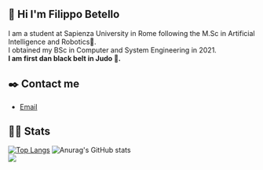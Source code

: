 ## 👋 Hi I'm Filippo Betello
I am a student at Sapienza University in Rome following the M.Sc in Artificial Intelligence and Robotics:robot:.<br>
I obtained my BSc in Computer and System Engineering in 2021.<br>
**I am first dan black belt in Judo :martial_arts_uniform:.**
## :black_nib: Contact me
- [Email](mailto:betello.1835108@studenti.uniroma1.it?subject=[GitHub_question])
## :man_technologist: Stats
[![Top Langs](https://github-readme-stats.vercel.app/api/top-langs/?username=FilippoBetello&layout=compact&theme=algolia)](https://github.com/FilippoBetello/github-readme-stats)
![Anurag's GitHub stats](https://github-readme-stats.vercel.app/api?username=FilippoBetello&show_icons=true&theme=algolia&hide_title=true)
<br>
![](https://komarev.com/ghpvc/?username=FilippoBetello&color=blue)


<!--
**FilippoBetello/FilippoBetello** is a ✨ _special_ ✨ repository because its `README.md` (this file) appears on your GitHub profile.

Here are some ideas to get you started:

- 🔭 I’m currently working on ...
- 🌱 I’m currently learning ...
- 👯 I’m looking to collaborate on ...
- 🤔 I’m looking for help with ...
- 💬 Ask me about ...
- 📫 How to reach me: ...
- 😄 Pronouns: ...
- ⚡ Fun fact: ...
-->
